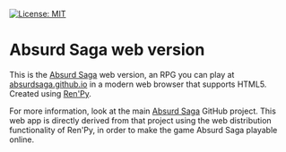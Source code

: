[![License: MIT](https://img.shields.io/badge/License-MIT-yellow.svg)](https://opensource.org/licenses/MIT)
# Absurd Saga web version
This is the [Absurd Saga](https://github.com/absurdsaga/absurdsaga) web version, an RPG you can play at [absurdsaga.github.io](https://absurdsaga.github.io/) in a modern web browser that supports HTML5. Created using [Ren'Py](https://www.renpy.org/).

For more information, look at the main [Absurd Saga](https://github.com/absurdsaga/absurdsaga) GitHub project. This web app is directly derived from that project using the web distribution functionality of Ren'Py, in order to make the game Absurd Saga playable online.
